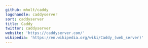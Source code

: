 ```yaml
---
github: mholt/caddy
logohandle: caddyserver
sort: caddyserver
title: Caddy
twitter: caddyserver
website: 'https://caddyserver.com/'
wikipedia: 'https://en.wikipedia.org/wiki/Caddy_(web_server)'
---
```

